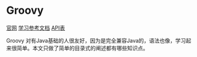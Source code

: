 # Groovy

[官网](http://www.groovy-lang.org/)
[学习参考文档](https://www.w3ccoo.com/groovy/groovy_annotations.html)
[API表](https://tool.oschina.net/apidocs/apidoc?api=groovy)

Groovy 对有Java基础的人很友好，因为是完全兼容Java的，语法也像，学习起来很简单。本文只做了简单的目录式的阐述都有哪些知识点。
